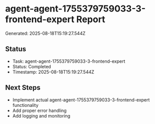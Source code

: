 # agent-agent-1755379759033-3-frontend-expert Report

Generated: 2025-08-18T15:19:27.544Z

## Status
- Task: agent-agent-1755379759033-3-frontend-expert
- Status: Completed
- Timestamp: 2025-08-18T15:19:27.544Z

## Next Steps
- Implement actual agent-agent-1755379759033-3-frontend-expert functionality
- Add proper error handling
- Add logging and monitoring
